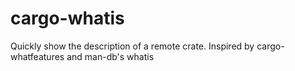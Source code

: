 # cargo-whatis
Quickly show the description of a remote crate. Inspired by cargo-whatfeatures and man-db's whatis
